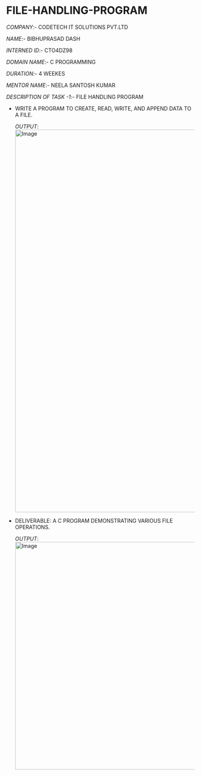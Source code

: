 # FILE-HANDLING-PROGRAM
*COMPANY*:- CODETECH IT SOLUTIONS PVT.LTD

*NAME*:- BIBHUPRASAD DASH

*INTERNED ID*:-  CTO4DZ98

*DOMAIN NAME*:- C PROGRAMMING

*DURATION*:- 4 WEEKES

*MENTOR NAME*:- NEELA SANTOSH KUMAR

*DESCRIPTION OF TASK -1*:- FILE HANDLING PROGRAM 
* WRITE A PROGRAM TO CREATE, READ, WRITE, AND APPEND DATA TO A FILE.
  
  *OUTPUT*:
  <img width="1920" height="1020" alt="Image" src="https://github.com/user-attachments/assets/192bd1ef-13da-44c7-8c1c-8ae9f2be1839" />

  
* DELIVERABLE: A C PROGRAM DEMONSTRATING VARIOUS FILE OPERATIONS.
  
  *OUTPUT*:
  <img width="1920" height="607" alt="Image" src="https://github.com/user-attachments/assets/1cac1abc-2ae2-4da2-81d7-85af121b10ff" />

  
